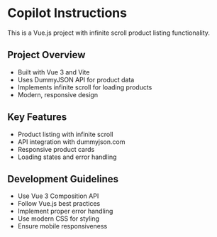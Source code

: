 # Copilot Instructions

<!-- Use this file to provide workspace-specific custom instructions to Copilot. For more details, visit https://code.visualstudio.com/docs/copilot/copilot-customization#_use-a-githubcopilotinstructionsmd-file -->

This is a Vue.js project with infinite scroll product listing functionality. 

## Project Overview
- Built with Vue 3 and Vite
- Uses DummyJSON API for product data
- Implements infinite scroll for loading products
- Modern, responsive design

## Key Features
- Product listing with infinite scroll
- API integration with dummyjson.com
- Responsive product cards
- Loading states and error handling

## Development Guidelines
- Use Vue 3 Composition API
- Follow Vue.js best practices
- Implement proper error handling
- Use modern CSS for styling
- Ensure mobile responsiveness
